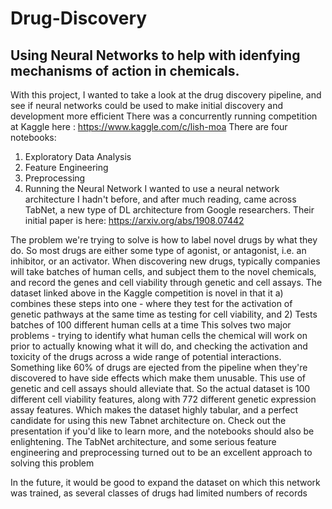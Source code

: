 # Drug-Discovery
## Using Neural Networks to help with idenfying mechanisms of action in chemicals.
With this project, I wanted to take a look at the drug discovery pipeline, and see if neural networks could be used to make initial discovery and development more efficient
There was a concurrently running competition at Kaggle here : https://www.kaggle.com/c/lish-moa
There are four notebooks:
  1) Exploratory Data Analysis
  2) Feature Engineering
  3) Preprocessing
  4) Running the Neural Network
I wanted to use a neural network architecture I hadn't before, and after much reading, came across TabNet, a new type of DL architecture from Google researchers.
Their initial paper is here: https://arxiv.org/abs/1908.07442

The problem we're trying to solve is how to label novel drugs by what they do.
So most drugs are either some type of agonist, or antagonist, i.e. an inhibitor, or an activator.
When discovering new drugs, typically companies will take batches of human cells, and subject them to the novel chemicals, and record the genes and cell viability through genetic and cell assays.
The dataset linked above in the Kaggle competition is novel in that it a) combines these steps into one - where they test for the activation of genetic pathways at the same time as testing for cell viability, and 2) Tests batches of 100 different human cells at a time
This solves two major problems - trying to identify what human cells the chemical will work on prior to actually knowing what it will do, and checking the activation and toxicity of the drugs across a wide range of potential interactions. Something like 60% of drugs are ejected from the pipeline when they're discovered to have side effects which make them unusable. This use of genetic and cell assays should alleviate that.
So the actual dataset is 100 different cell viability features, along with 772 different genetic expression assay features.
Which makes the dataset highly tabular, and a perfect candidate for using this new Tabnet architecture on.
Check out the presentation if you'd like to learn more, and the notebooks should also be enlightening.
The TabNet architecture, and some serious feature engineering and preprocessing turned out to be an excellent approach to solving this problem

In the future, it would be good to expand the dataset on which this network was trained, as several classes of drugs had limited numbers of records
